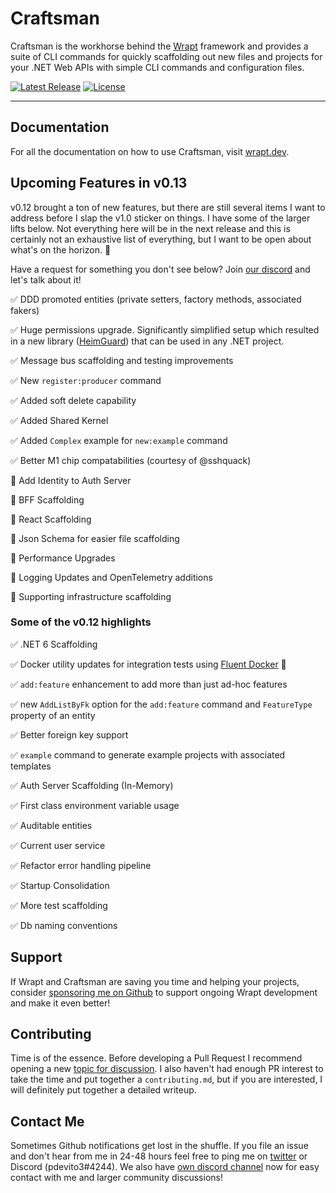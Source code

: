 # Craftsman

Craftsman is the workhorse behind the [Wrapt](https://wrapt.dev) framework and provides a suite of CLI commands for quickly scaffolding out new files and projects for your .NET Web APIs with simple CLI commands and configuration files.

<p>
    <a href="https://github.com/pdevito3/craftsman/releases"><img src="https://img.shields.io/nuget/v/craftsman.svg" alt="Latest Release"></a>   
    <a href="https://github.com/pdevito3/craftsman/blob/master/LICENSE.txt"><img src ="https://img.shields.io/github/license/mashape/apistatus.svg?maxAge=2592000" alt="License"></a>
  <a href="https://discord.gg/TBq2rVkSEj" target="\_parent">
    <img alt="" src="https://img.shields.io/badge/Discord-Wrapt-%235865F2" />
  </a>
</p>


------

## Documentation

For all the documentation on how to use Craftsman, visit [wrapt.dev](https://wrapt.dev).

## Upcoming Features in v0.13

v0.12 brought a ton of new features, but there are still several items I want to address before I slap the v1.0 sticker on things. I have some of the larger lifts below. Not everything here will be in the next release and this is certainly not an exhaustive list of everything, but I want to be open about what's on the horizon. 🌅

Have a request for something you don't see below? Join [our discord](https://discord.gg/TBq2rVkSEj) and let's talk about it!

✅ DDD promoted entities (private setters, factory methods, associated fakers)

✅ Huge permissions upgrade. Significantly simplified setup which resulted in a new library ([HeimGuard](https://github.com/pdevito3/heimguard)) that can be used in any .NET project.

✅ Message bus scaffolding and testing improvements

✅ New `register:producer` command

✅ Added soft delete capability

✅ Added Shared Kernel

✅ Added `Complex` example for `new:example` command

✅ Better M1 chip compatabilities (courtesy of @sshquack)

🚧 Add Identity to Auth Server

🚧 BFF Scaffolding

🚧 React Scaffolding

🚧 Json Schema for easier file scaffolding

🚧 Performance Upgrades

🚧 Logging Updates and OpenTelemetry additions 

🚧 Supporting infrastructure scaffolding



### Some of the v0.12 highlights

✅ .NET 6 Scaffolding

✅ Docker utility updates for integration tests using [Fluent Docker](https://github.com/mariotoffia/FluentDocker) 🐳

✅  `add:feature` enhancement to add more than just ad-hoc features

✅  new `AddListByFk` option for the `add:feature`  command and `FeatureType` property of an entity

✅ Better foreign key support

✅ `example` command to generate example projects with associated templates

✅ Auth Server Scaffolding (In-Memory)

✅ First class environment variable usage

✅ Auditable entities

✅ Current user service

✅ Refactor error handling pipeline

✅ Startup Consolidation

✅ More test scaffolding

✅ Db naming conventions

## Support

If Wrapt and Craftsman are saving you time and helping your projects, consider [sponsoring me on Github](https://github.com/sponsors/pdevito3) to support ongoing Wrapt development and make it even better!

## Contributing

Time is of the essence. Before developing a Pull Request I recommend opening a new [topic for discussion](https://github.com/pdevito3/craftsman/discussions). I also haven't had enough PR interest to take the time and put together a `contributing.md`, but if you are interested, I will definitely put together a detailed writeup.

## Contact Me

Sometimes Github notifications get lost in the shuffle. If you file an issue and don't hear from me in 24-48 hours feel free to ping me on [twitter](https://twitter.com/pdevito3) or Discord (pdevito3#4244). We also have [own discord channel](https://discord.gg/TBq2rVkSEj) now for easy contact with me and larger community discussions!
